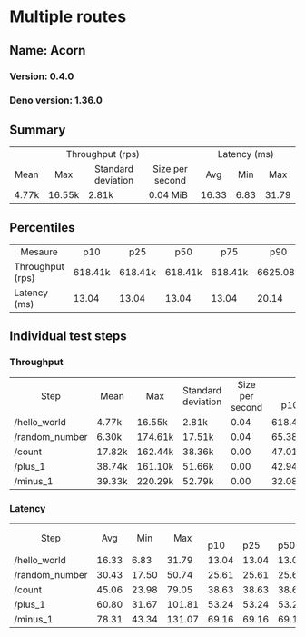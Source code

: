 # Multiple routes
## Name: Acorn 

### Version: 0.4.0
### Deno version: 1.36.0

## Summary
<table>
<tr>
    <td align="center" colspan="4">Throughput (rps)</td>
    <td align="center" colspan="3">Latency (ms)</td>
</tr>
<tr>
    <td align="center">Mean</td>
    <td align="center">Max</td>
    <td align="center">Standard deviation</td>
    <td align="center">Size per second</td>
    <td align="center">Avg</td>
    <td align="center">Min</td>
    <td align="center">Max</td>
</tr>
<tr>
    <td>4.77k</td>
    <td>16.55k</td>
    <td>2.81k</td>
    <td>0.04 MiB</td>
    <td>16.33</td>
    <td>6.83</td>
    <td>31.79</td>
</tr>
</table>

## Percentiles

<table>
<tr>
  <td align="center">Mesaure</td>
  <td align="center">p10</td>
  <td align="center">p25</td>
  <td align="center">p50</td>
  <td align="center">p75</td>
  <td align="center">p90</td>
  <td align="center">p95</td>
  <td align="center">p99</td>
</tr>
<tr>
  <td>Throughput (rps)</td>
  <td>618.41k</td>
  <td>618.41k</td>
  <td>618.41k</td>
  <td>618.41k</td>
  <td>6625.08k</td>
  <td>10995.64k</td>
  <td>14996.22k</td>
</tr>
<tr>
  <td>Latency (ms)</td>
  <td>13.04</td>
  <td>13.04</td>
  <td>13.04</td>
  <td>13.04</td>
  <td>20.14</td>
  <td>21.49</td>
  <td>24.90</td>
</tr>
</table>

## Individual test steps

### Throughput

<table>
<tr>
  <td align="center" rowspan="2">Step</td>
  <td align="center" rowspan="2">Mean</td>
  <td align="center" rowspan="2">Max</td>
  <td align="center" rowspan="2">Standard deviation</td>
  <td align="center" rowspan="2">Size per second</td>
  <td align="center" colspan="7">Percentiles</td>
</tr>
<tr>
  <!-- still Step -->
  <!-- still Mean -->
  <!-- still Max -->
  <!-- still Standard deviation -->
  <!-- still Size per second -->
  <td align="center">p10</td>
  <td align="center">p25</td>
  <td align="center">p50</td>
  <td align="center">p75</td>
  <td align="center">p90</td>
  <td align="center">p95</td>
  <td align="center">p99</td>
</tr>
<tr>
  <td>/hello_world</td>
  <td>4.77k</td>
  <td>16.55k</td>
  <td>2.81k</td>
  <td>0.04</td>
  <td>618.41k</td>
  <td>618.41k</td>
  <td>618.41k</td>
  <td>618.41k</td>
  <td>6625.08k</td>
  <td>10995.64k</td>
  <td>14996.22k</td>
</tr><tr>
  <td>/random_number</td>
  <td>6.30k</td>
  <td>174.61k</td>
  <td>17.51k</td>
  <td>0.04</td>
  <td>65.38k</td>
  <td>65.38k</td>
  <td>65.38k</td>
  <td>65.38k</td>
  <td>8654.80k</td>
  <td>17410.53k</td>
  <td>99502.49k</td>
</tr><tr>
  <td>/count</td>
  <td>17.82k</td>
  <td>162.44k</td>
  <td>38.36k</td>
  <td>0.00</td>
  <td>47.01k</td>
  <td>47.01k</td>
  <td>47.01k</td>
  <td>47.01k</td>
  <td>99044.22k</td>
  <td>119998.91k</td>
  <td>143796.22k</td>
</tr><tr>
  <td>/plus_1</td>
  <td>38.74k</td>
  <td>161.10k</td>
  <td>51.66k</td>
  <td>0.00</td>
  <td>42.94k</td>
  <td>42.94k</td>
  <td>42.94k</td>
  <td>42.94k</td>
  <td>116218.26k</td>
  <td>125754.53k</td>
  <td>145077.95k</td>
</tr><tr>
  <td>/minus_1</td>
  <td>39.33k</td>
  <td>220.29k</td>
  <td>52.79k</td>
  <td>0.00</td>
  <td>32.08k</td>
  <td>32.08k</td>
  <td>32.08k</td>
  <td>32.08k</td>
  <td>116686.11k</td>
  <td>129113.80k</td>
  <td>144536.08k</td>
</tr></table>

### Latency

<table>
<tr>
  <td align="center" rowspan="2">Step</td>
  <td align="center" rowspan="2">Avg</td>
  <td align="center" rowspan="2">Min</td>
  <td align="center" rowspan="2">Max</td>
  <td align="center" colspan="7">Percentiles</td>
</tr>
<tr>
  <!-- still Avg -->
  <!-- still Min -->
  <!-- still Max -->
  <td>p10</td>
  <td>p25</td>
  <td>p50</td>
  <td>p75</td>
  <td>p90</td>
  <td>p95</td>
  <td>p99</td>
</tr>
<tr>
  <td>/hello_world</td>
  <td>16.33</td>
  <td>6.83</td>
  <td>31.79</td>
  <td>13.04</td>
  <td>13.04</td>
  <td>13.04</td>
  <td>13.04</td>
  <td>20.14</td>
  <td>21.49</td>
  <td>24.90</td>
</tr><tr>
  <td>/random_number</td>
  <td>30.43</td>
  <td>17.50</td>
  <td>50.74</td>
  <td>25.61</td>
  <td>25.61</td>
  <td>25.61</td>
  <td>25.61</td>
  <td>35.40</td>
  <td>37.46</td>
  <td>47.56</td>
</tr><tr>
  <td>/count</td>
  <td>45.06</td>
  <td>23.98</td>
  <td>79.05</td>
  <td>38.63</td>
  <td>38.63</td>
  <td>38.63</td>
  <td>38.63</td>
  <td>51.26</td>
  <td>56.01</td>
  <td>68.75</td>
</tr><tr>
  <td>/plus_1</td>
  <td>60.80</td>
  <td>31.67</td>
  <td>101.81</td>
  <td>53.24</td>
  <td>53.24</td>
  <td>53.24</td>
  <td>53.24</td>
  <td>66.79</td>
  <td>70.80</td>
  <td>94.19</td>
</tr><tr>
  <td>/minus_1</td>
  <td>78.31</td>
  <td>43.34</td>
  <td>131.07</td>
  <td>69.16</td>
  <td>69.16</td>
  <td>69.16</td>
  <td>69.16</td>
  <td>85.10</td>
  <td>94.09</td>
  <td>119.68</td>
</tr></table>